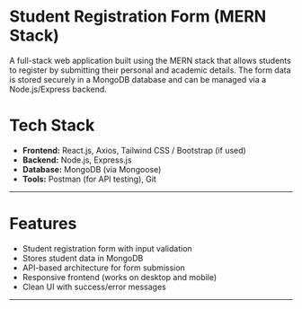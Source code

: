 # Student Registration Form (MERN Stack)

A full-stack web application built using the MERN stack that allows students to register by submitting their personal and academic details. The form data is stored securely in a MongoDB database and can be managed via a Node.js/Express backend.


# Tech Stack

- **Frontend:** React.js, Axios, Tailwind CSS / Bootstrap (if used)
- **Backend:** Node.js, Express.js
- **Database:** MongoDB (via Mongoose)
- **Tools:** Postman (for API testing), Git

---

# Features

- Student registration form with input validation
- Stores student data in MongoDB
- API-based architecture for form submission
- Responsive frontend (works on desktop and mobile)
- Clean UI with success/error messages

---



